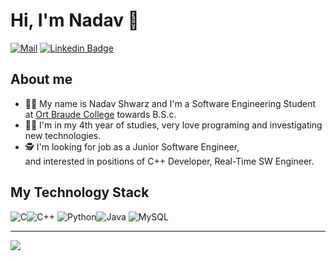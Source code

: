# Hi, I'm Nadav 👋

[![Mail](https://img.shields.io/badge/-nadave.19933@gmail.com-red?style=flat-square&logo=gmail&logoColor=white)](mailto:nadave.19933@gmail.com)
[![Linkedin Badge](https://img.shields.io/badge/-Nadav_Shwarz-blue?style=flat-square&logo=Linkedin&logoColor=white&link=https://www.linkedin.com/in/nadav-shwarz/)](https://www.linkedin.com/in/nadav-shwarz/) 


## About me 

-	🧑‍🎓 My name is Nadav Shwarz and I'm a Software Engineering Student \
     at [Ort Braude College](https://w3.braude.ac.il/?lang=en) towards B.S.c.
-	🧑‍💻 I'm in my 4th year of studies, very love programing and investigating new technologies.
-	🕵️ I'm looking for job as a Junior Software Engineer,\
     and interested in positions of C++ Developer, Real-Time SW Engineer.


## My Technology Stack 
![](https://img.icons8.com/color/50/000000/c-programming.png "C")![](https://img.icons8.com/color/48/000000/c-plus-plus-logo.png "C++")
![](https://img.icons8.com/color/48/000000/python--v1.png "Python")![](https://img.icons8.com/color/48/000000/java-coffee-cup-logo--v1.png "Java")
![](https://img.icons8.com/color/48/000000/mysql-logo.png "MySQL")


--------
<img src="https://github-readme-stats.vercel.app/api?username=NadavShwartz93&show_icons=true&title_color=195864&text_color=766149&bg_color=E6F6FC&icon_color=D5C9B6">
